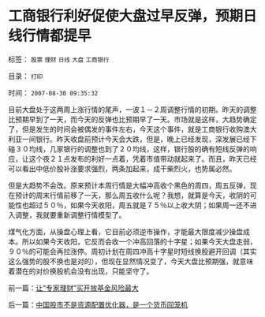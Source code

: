 # 工商银行利好促使大盘过早反弹，预期日线行情都提早

标签： `股票` `理财` `日线` `大盘` `工商银行` 

目录： `打印`

时间： `2007-08-30 09:35:32`

目前大盘处于这两周上涨行情的尾声，一波１－２周调整行情的初期。昨天的调整比预期早到了一天，而今天的反弹也比预期早了一天。市场就是这样，大趋势确定了，但是发生的时间会被偶发的事件左右，今天这个事件，就是工商银行收购澳大利亚一间银行。昨天收盘前预计今天会大跌，但是，晚上已经发现，深发展已经下碰３０均线，几家银行的调整也到了２０均线，这样，银行股的确有短线反弹的响应，让这个夜２１点发布的利好一点着，凭着市值带动就起来了。而且，昨天已经可以看出中低价股补涨要求强烈，两条加起来，成干柴烈火，也势属必然。

但是大趋势不会改。原来预计本周行情是大幅冲高收个黑色的周四，周五反弹，现在预计的周末行情前移了一天，那么周五收什么呢？我想，就算是今天，收阴的可能性也超过５０％，如果今天收阳，周五就是７５％以上收大阴；如果周一还不进入调整，我就要重新调整行情模型了。

煤气化方面，从操盘心理上看，它目前必须逆市操作，才能最大限度减少操盘成本。所以如果今天收阳，它反而会收一个冲高回落的十字星；如果今天大盘走弱，９０％的可能会再拉涨停。周初计划在周四冲高十字星时短线换股避开回调（其实这么强势的股不换也是对的），但现在显然情况变了，今天大盘比预期强，就意味着潜在的对价换股机会没有出现，只能坚守了。



前一篇：[让“专家理财”买开放基金风险最大](../../../2007/8/30/让“专家理财”买开放基金风险最大.md)

后一篇：[中国股市不是资源配置优化器，是一个货币回笼机](../../../2007/8/30/中国股市不是资源配置优化器，是一个货币回笼机.md)